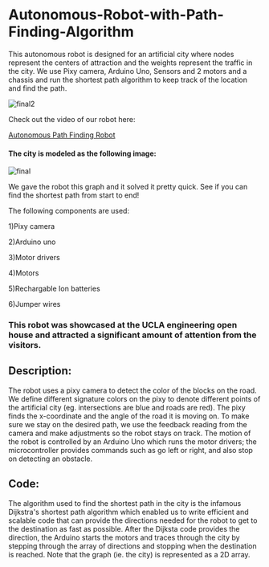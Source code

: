 # Autonomous-Robot-with-Path-Finding-Algorithm

This autonomous robot is designed for an artificial city where nodes represent the centers of attraction and the weights represent the traffic in the city. We use Pixy camera, Arduino Uno, Sensors and 2 motors and a chassis and run the shortest path algorithm to keep track of the location and find the path.

![final2](https://user-images.githubusercontent.com/28577229/38979754-edb7186e-436f-11e8-8a73-62a7f10d95b7.jpeg)

Check out the video of our robot here:

[Autonomous Path Finding Robot](https://vimeo.com/265468872)


#### The city is modeled as the following image:
![final](https://user-images.githubusercontent.com/28577229/38979575-667b7f8e-436f-11e8-865a-a90a8ee3d697.jpeg)


We gave the robot this graph and it solved it pretty quick. See if you can find the shortest path from start to end!

The following components are used:

1)Pixy camera

2)Arduino uno

3)Motor drivers

4)Motors

5)Rechargable Ion batteries

6)Jumper wires

### This robot was showcased at the UCLA engineering open house and attracted a significant amount of attention from the visitors.

## Description:
The robot uses a pixy camera to detect the color of the blocks on the road. We define different signature colors on the pixy to denote different points of the artificial city (eg. intersections are blue and roads are red). The pixy finds the x-coordinate and the angle of the road it is moving on. To make sure we stay on the desired path, we use the feedback reading from the camera and make adjustments so the robot stays on track. The motion of the robot is controlled by an Arduino Uno which runs the motor drivers; the microcontroller provides commands such as go left or right, and also stop on detecting an obstacle. 



## Code:
The algorithm used to find the shortest path in the city is the infamous Dijkstra's shortest path algorithm which enabled us to write efficient and scalable code that can provide the directions needed for the robot to get to the destination as fast as possible. After the Dijksta code provides the direction, the Arduino starts the motors and traces through the city by stepping through the array of directions and stopping when the destination is reached. Note that the graph (ie. the city) is represented as a 2D array.
